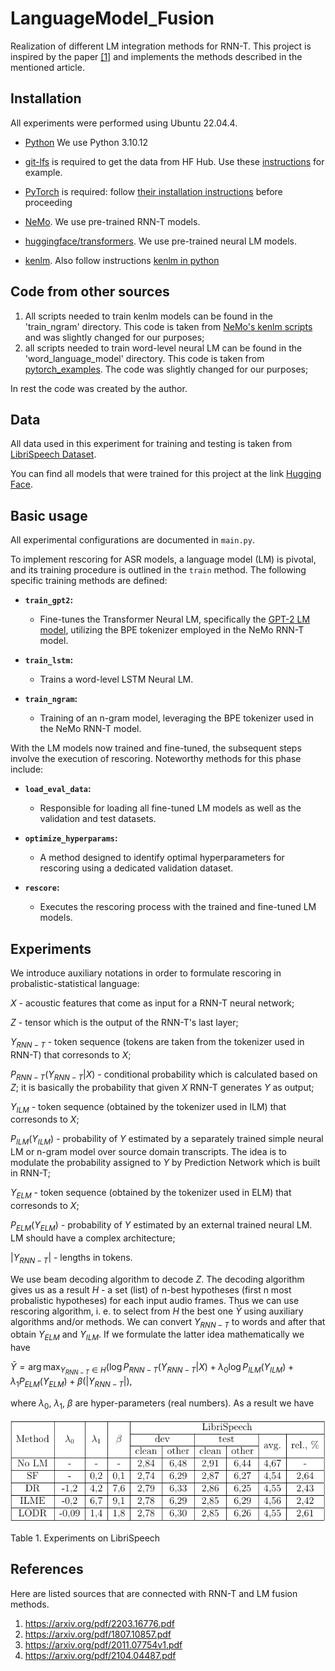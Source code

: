 # LanguageModel_Fusion
 Realization of different LM integration methods for RNN-T. This project is inspired by the paper [[1]](https://arxiv.org/pdf/2203.16776.pdf) and implements the methods described in the mentioned article.

## Installation

All experiments were performed using Ubuntu 22.04.4.

- [Python](https://www.python.org/) We use Python 3.10.12

- [git-lfs](https://git-lfs.com/) is required to get the data from HF Hub. Use these [instructions](https://github.com/git-lfs/git-lfs/blob/main/INSTALLING.md) for example.

- [PyTorch](https://pytorch.org) is required: follow [their installation instructions](https://pytorch.org/get-started/locally/) before proceeding

- [NeMo](https://github.com/NVIDIA/NeMo). We use pre-trained RNN-T models.

- [huggingface/transformers](https://github.com/huggingface/transformers). We use pre-trained neural LM models.

- [kenlm](https://github.com/kpu/kenlm). Also follow instructions [kenlm in python](https://github.com/kpu/kenlm#python-module)

## Code from other sources

1. All scripts needed to train kenlm models can be found in the 'train_ngram' directory. This code is taken from [NeMo's kenlm scripts](https://github.com/NVIDIA/NeMo/tree/main/scripts/asr_language_modeling/ngram_lm) and was slightly changed for our purposes;
1. all scripts needed to train word-level neural LM can be found in the 'word_language_model' directory. This code is taken from [pytorch_examples](https://github.com/pytorch/examples/tree/main/word_language_model). The code was slightly changed for our purposes;

In rest the code was created by the author.

## Data

All data used in this experiment for training and testing is taken from [LibriSpeech Dataset](https://huggingface.co/datasets/librispeech_asr).

You can find all models that were trained for this project at the link [Hugging Face](https://huggingface.co/AlexanderMaz/LanguageModel_Fusion).

## Basic usage

All experimental configurations are documented in `main.py`.

To implement rescoring for ASR models, a language model (LM) is pivotal, and its training procedure is outlined in the `train` method. The following specific training methods are defined:

- **`train_gpt2`:**
  - Fine-tunes the Transformer Neural LM, specifically the [GPT-2 LM model](https://huggingface.co/docs/transformers/model_doc/gpt2#transformers.GPT2LMHeadModel), utilizing the BPE tokenizer employed in the NeMo RNN-T model.

- **`train_lstm`:**
  - Trains a word-level LSTM Neural LM.

- **`train_ngram`:**
  - Training of an n-gram model, leveraging the BPE tokenizer used in the NeMo RNN-T model.

With the LM models now trained and fine-tuned, the subsequent steps involve the execution of rescoring. Noteworthy methods for this phase include:

- **`load_eval_data`:**
  - Responsible for loading all fine-tuned LM models as well as the validation and test datasets.

- **`optimize_hyperparams`:**
  - A method designed to identify optimal hyperparameters for rescoring using a dedicated validation dataset.

- **`rescore`:**
  - Executes the rescoring process with the trained and fine-tuned LM models.

## Experiments

We introduce auxiliary notations in order to formulate rescoring in probalistic-statistical language:

$X$ - acoustic features that come as input for a RNN-T neural network;

$Z$ - tensor which is the output of the RNN-T's last layer;

$Y_{RNN-T}$ - token sequence (tokens are taken from the tokenizer used in RNN-T) that corresonds to $X$;

$P_{RNN-T}(Y_{RNN-T}|X)$ - conditional probability which is calculated based on $Z$; it is basically the probability that given $X$ RNN-T generates $Y$ as output;

$Y_{ILM}$ - token sequence (obtained by the tokenizer used in ILM) that corresonds to $X$;

$P_{ILM}(Y_{ILM})$ - probability of $Y$ estimated by a separately trained simple neural LM or n-gram model over source domain transcripts. The idea is to modulate the probability assigned to $Y$ by Prediction Network which is built in RNN-T;

$Y_{ELM}$ - token sequence (obtained by the tokenizer used in ELM) that corresonds to $X$;

$P_{ELM}(Y_{ELM})$ - probability of $Y$ estimated by an external trained neural LM. LM should have a complex architecture;

$|Y_{RNN-T}|$ - lengths in tokens.

We use beam decoding algorithm to decode $Z$. The decoding algorithm gives us as a result $H$ - a set (list) of n-best hypotheses (first n most probalistic hypotheses) for each input audio frames. Thus we can use rescoring algorithm, i. e. to select from $H$ the best one $\bar{Y}$ using auxiliary algorithms and/or methods. We can convert $Y_{RNN-T}$ to words and after that obtain $Y_{ELM}$ and $Y_{ILM}$. If we formulate the latter idea mathematically we have

$\bar{Y}=\arg\max_{Y_{RNN-T}{\in}H}({\log}P_{RNN-T}(Y_{RNN-T}|X)+{\lambda_{0}}{\log}P_{ILM}(Y_{ILM})+{\lambda_{1}}P_{ELM}(Y_{ELM})+\beta(|Y_{RNN-T}|),$

where $\lambda_{0}$, $\lambda_{1}$, $\beta$ are hyper-parameters (real numbers). As a result we have

![plot](plots/table.png)

Table 1. Experiments on LibriSpeech

## References

Here are listed sources that are connected with RNN-T and LM fusion methods.

1. https://arxiv.org/pdf/2203.16776.pdf
1. https://arxiv.org/pdf/1807.10857.pdf
1. https://arxiv.org/pdf/2011.07754v1.pdf
1. https://arxiv.org/pdf/2104.04487.pdf
